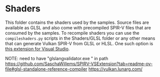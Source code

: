 # Shaders

This folder contains the shaders used by the samples. Source files are available as GLSL and also come with precompiled SPIR-V files that are consumed by the samples. To recompile shaders you can use the `compileshaders.py` scripts in the Shaders/GLSL folder or any other means that can generate Vulkan SPIR-V from GLSL or HLSL. One such option is [this extension for Visual Studio](https://github.com/SaschaWillems/SPIRV-VSExtension).

NOTE:
need to have "glslangvalidator.exe " in path
https://github.com/SaschaWillems/SPIRV-VSExtension?tab=readme-ov-file#glsl-standalone-reference-compiler
https://vulkan.lunarg.com/